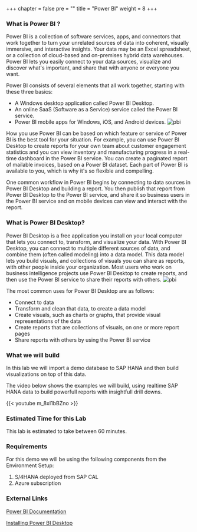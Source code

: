 +++
chapter = false
pre = "<b></b>"
title = "Power BI"
weight = 8
+++
### What is Power BI ? 

Power BI is a collection of software services, apps, and connectors that work together to turn your unrelated sources of data into coherent, visually immersive, and interactive insights. Your data may be an Excel spreadsheet, or a collection of cloud-based and on-premises hybrid data warehouses. Power BI lets you easily connect to your data sources, visualize and discover what's important, and share that with anyone or everyone you want.

Power BI consists of several elements that all work together, starting with these three basics:
- A Windows desktop application called Power BI Desktop.
- An online SaaS (Software as a Service) service called the Power BI service.
- Power BI mobile apps for Windows, iOS, and Android devices.
![pbi](/images/pbi-sample1.png)

How you use Power BI can be based on which feature or service of Power BI is the best tool for your situation. For example, you can use Power BI Desktop to create reports for your own team about customer engagement statistics and you can view inventory and manufacturing progress in a real-time dashboard in the Power BI service. You can create a paginated report of mailable invoices, based on a Power BI dataset. Each part of Power BI is available to you, which is why it's so flexible and compelling.

One common workflow in Power BI begins by connecting to data sources in Power BI Desktop and building a report. You then publish that report from Power BI Desktop to the Power BI service, and share it so business users in the Power BI service and on mobile devices can view and interact with the report.

### What is Power BI Desktop?
Power BI Desktop is a free application you install on your local computer that lets you connect to, transform, and visualize your data. With Power BI Desktop, you can connect to multiple different sources of data, and combine them (often called modeling) into a data model. This data model lets you build visuals, and collections of visuals you can share as reports, with other people inside your organization. Most users who work on business intelligence projects use Power BI Desktop to create reports, and then use the Power BI service to share their reports with others.
![pbi](/images/pbi-sample2.png)

The most common uses for Power BI Desktop are as follows:
- Connect to data
- Transform and clean that data, to create a data model
- Create visuals, such as charts or graphs, that provide visual representations of the data
- Create reports that are collections of visuals, on one or more report pages
- Share reports with others by using the Power BI service

### What we will build

In this lab we will import a demo database to SAP HANA and then build visualizations on top of this data. 

The video below shows the examples we will build, using realtime SAP HANA data to build powerfull reports with insightfull drill downs. 

{{< youtube m_8xI1bBZno >}}

### Estimated Time for this Lab

This lab is estimated to take between 60 minutes. 

### Requirements

For this demo we will be using the following components from the Environment Setup: 

1. S/4HANA deployed from SAP CAL
2. Azure subscription   

### External Links

[Power BI Documentation](https://docs.microsoft.com/en-us/power-bi/)

[Installing Power BI Desktop](https://docs.microsoft.com/en-us/power-bi/fundamentals/desktop-get-the-desktop)
